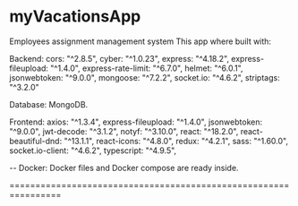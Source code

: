 # myVacationsApp

Employees assignment management system 
This app where built with:

Backend: 
        cors: "^2.8.5",
        cyber: "^1.0.23",
        express: "^4.18.2",
        express-fileupload: "^1.4.0",
        express-rate-limit: "^6.7.0",
        helmet: "^6.0.1",
        jsonwebtoken: "^9.0.0",
        mongoose: "^7.2.2",
        socket.io: "^4.6.2",
        striptags: "^3.2.0"

Database: MongoDB.

Frontend: 
    axios: "^1.3.4",
    express-fileupload: "^1.4.0",
    jsonwebtoken: "^9.0.0",
    jwt-decode: "^3.1.2",
    notyf: "^3.10.0",
    react: "^18.2.0",
    react-beautiful-dnd: "^13.1.1",
    react-icons: "^4.8.0",
    redux: "^4.2.1",
    sass: "^1.60.0",
    socket.io-client: "^4.6.2",
    typescript: "^4.9.5",

-- Docker: Docker files and Docker compose are ready inside.

================================================================

